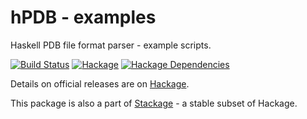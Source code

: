 hPDB - examples
===============
Haskell PDB file format parser - example scripts.

[![Build Status](https://api.travis-ci.org/BioHaskell/hPDB-examples.png?branch=master)](https://travis-ci.org/BioHaskell/hPDB-examples)
[![Hackage](https://img.shields.io/hackage/v/hPDB-examples.svg)](https://hackage.haskell.org/package/hPDB-examples)
[![Hackage Dependencies](https://img.shields.io/hackage-deps/v/hPDB-examples.svg?style=flat)](http://packdeps.haskellers.com/feed?needle=hPDB-examples)

Details on official releases are on [Hackage](http://hackage.haskell.org/package/hPDB-examples).

This package is also a part of [Stackage](http://www.stackage.org/package/hPDB-examples) - a stable subset of Hackage.

